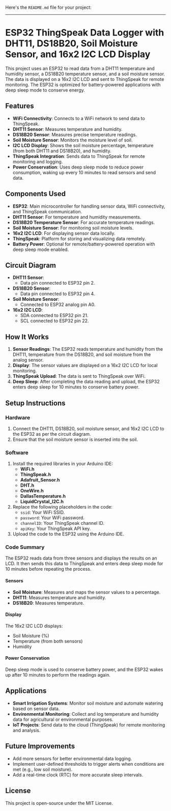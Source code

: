 Here's the `README.md` file for your project:

---

# ESP32 ThingSpeak Data Logger with DHT11, DS18B20, Soil Moisture Sensor, and 16x2 I2C LCD Display

This project uses an ESP32 to read data from a DHT11 temperature and humidity sensor, a DS18B20 temperature sensor, and a soil moisture sensor. The data is displayed on a 16x2 I2C LCD and sent to ThingSpeak for remote monitoring. The ESP32 is optimized for battery-powered applications with deep sleep mode to conserve energy.

## Features
- **WiFi Connectivity**: Connects to a WiFi network to send data to ThingSpeak.
- **DHT11 Sensor**: Measures temperature and humidity.
- **DS18B20 Sensor**: Measures precise temperature readings.
- **Soil Moisture Sensor**: Monitors the moisture level of soil.
- **I2C LCD Display**: Shows the soil moisture percentage, temperature (from both DHT11 and DS18B20), and humidity.
- **ThingSpeak Integration**: Sends data to ThingSpeak for remote monitoring and logging.
- **Power Conservation**: Uses deep sleep mode to reduce power consumption, waking up every 10 minutes to read sensors and send data.

## Components Used
- **ESP32**: Main microcontroller for handling sensor data, WiFi connectivity, and ThingSpeak communication.
- **DHT11 Sensor**: For temperature and humidity measurements.
- **DS18B20 Temperature Sensor**: For accurate temperature readings.
- **Soil Moisture Sensor**: For monitoring soil moisture levels.
- **16x2 I2C LCD**: For displaying sensor data locally.
- **ThingSpeak**: Platform for storing and visualizing data remotely.
- **Battery Power**: Optional for remote/battery-powered operation with deep sleep mode enabled.

## Circuit Diagram
- **DHT11 Sensor**:
  - Data pin connected to ESP32 pin 2.
- **DS18B20 Sensor**:
  - Data pin connected to ESP32 pin 4.
- **Soil Moisture Sensor**:
  - Connected to ESP32 analog pin A0.
- **16x2 I2C LCD**:
  - SDA connected to ESP32 pin 21.
  - SCL connected to ESP32 pin 22.

## How It Works
1. **Sensor Readings**: The ESP32 reads temperature and humidity from the DHT11, temperature from the DS18B20, and soil moisture from the analog sensor.
2. **Display**: The sensor values are displayed on a 16x2 I2C LCD for local monitoring.
3. **ThingSpeak Upload**: The data is sent to ThingSpeak over WiFi.
4. **Deep Sleep**: After completing the data reading and upload, the ESP32 enters deep sleep for 10 minutes to conserve battery power.

## Setup Instructions

### Hardware
1. Connect the DHT11, DS18B20, soil moisture sensor, and 16x2 I2C LCD to the ESP32 as per the circuit diagram.
2. Ensure that the soil moisture sensor is inserted into the soil.

### Software
1. Install the required libraries in your Arduino IDE:
   - **WiFi.h**
   - **ThingSpeak.h**
   - **Adafruit_Sensor.h**
   - **DHT.h**
   - **OneWire.h**
   - **DallasTemperature.h**
   - **LiquidCrystal_I2C.h**
2. Replace the following placeholders in the code:
   - `ssid`: Your WiFi SSID.
   - `password`: Your WiFi password.
   - `channelID`: Your ThingSpeak channel ID.
   - `apiKey`: Your ThingSpeak API key.
3. Upload the code to the ESP32 using the Arduino IDE.

### Code Summary
The ESP32 reads data from three sensors and displays the results on an LCD. It then sends this data to ThingSpeak and enters deep sleep mode for 10 minutes before repeating the process. 

#### Sensors
- **Soil Moisture**: Measures and maps the sensor values to a percentage.
- **DHT11**: Measures temperature and humidity.
- **DS18B20**: Measures temperature.

#### Display
The 16x2 I2C LCD displays:
- Soil Moisture (%)
- Temperature (from both sensors)
- Humidity

#### Power Conservation
Deep sleep mode is used to conserve battery power, and the ESP32 wakes up after 10 minutes to perform the readings again.

## Applications
- **Smart Irrigation Systems**: Monitor soil moisture and automate watering based on sensor data.
- **Environmental Monitoring**: Collect and log temperature and humidity data for agricultural or environmental purposes.
- **IoT Projects**: Send data to the cloud (ThingSpeak) for remote monitoring and analysis.

## Future Improvements
- Add more sensors for better environmental data logging.
- Implement user-defined thresholds to trigger alerts when conditions are met (e.g., low soil moisture).
- Add a real-time clock (RTC) for more accurate sleep intervals.

## License
This project is open-source under the MIT License.

